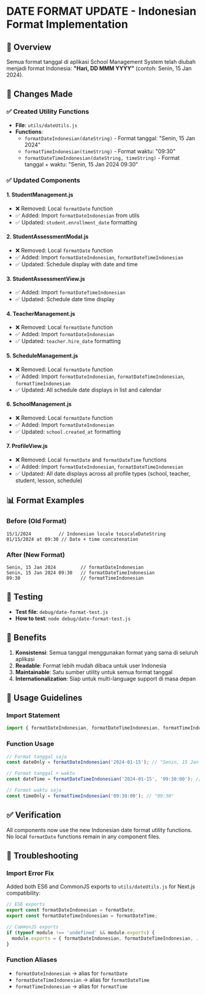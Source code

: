 # DATE FORMAT UPDATE - Indonesian Format Implementation

## 📅 Overview
Semua format tanggal di aplikasi School Management System telah diubah menjadi format Indonesia: **"Hari, DD MMM YYYY"** (contoh: Senin, 15 Jan 2024).

## 🔄 Changes Made

### ✅ Created Utility Functions
- **File**: `utils/dateUtils.js`
- **Functions**:
  - `formatDateIndonesian(dateString)` - Format tanggal: "Senin, 15 Jan 2024"
  - `formatTimeIndonesian(timeString)` - Format waktu: "09:30"
  - `formatDateTimeIndonesian(dateString, timeString)` - Format tanggal + waktu: "Senin, 15 Jan 2024 09:30"

### ✅ Updated Components

#### 1. StudentManagement.js
- ❌ Removed: Local `formatDate` function
- ✅ Added: Import `formatDateIndonesian` from utils
- ✅ Updated: `student.enrollment_date` formatting

#### 2. StudentAssessmentModal.js  
- ❌ Removed: Local `formatDate` function
- ✅ Added: Import `formatDateIndonesian`, `formatDateTimeIndonesian`
- ✅ Updated: Schedule display with date and time

#### 3. StudentAssessmentView.js
- ✅ Added: Import `formatDateTimeIndonesian`
- ✅ Updated: Schedule date time display

#### 4. TeacherManagement.js
- ❌ Removed: Local `formatDate` function
- ✅ Added: Import `formatDateIndonesian`
- ✅ Updated: `teacher.hire_date` formatting

#### 5. ScheduleManagement.js
- ❌ Removed: Local `formatDate` function
- ✅ Added: Import `formatDateIndonesian`, `formatDateTimeIndonesian`, `formatTimeIndonesian`
- ✅ Updated: All schedule date displays in list and calendar

#### 6. SchoolManagement.js
- ❌ Removed: Local `formatDate` function
- ✅ Added: Import `formatDateIndonesian`
- ✅ Updated: `school.created_at` formatting

#### 7. ProfileView.js
- ❌ Removed: Local `formatDate` and `formatDateTime` functions
- ✅ Added: Import `formatDateIndonesian`, `formatDateTimeIndonesian`
- ✅ Updated: All date displays across all profile types (school, teacher, student, lesson, schedule)

## 📊 Format Examples

### Before (Old Format)
```
15/1/2024          // Indonesian locale toLocaleDateString
01/15/2024 at 09:30 // Date + time concatenation
```

### After (New Format)
```
Senin, 15 Jan 2024         // formatDateIndonesian
Senin, 15 Jan 2024 09:30   // formatDateTimeIndonesian
09:30                      // formatTimeIndonesian
```

## 🧪 Testing
- **Test file**: `debug/date-format-test.js`
- **How to test**: `node debug/date-format-test.js`

## 🎯 Benefits
1. **Konsistensi**: Semua tanggal menggunakan format yang sama di seluruh aplikasi
2. **Readable**: Format lebih mudah dibaca untuk user Indonesia
3. **Maintainable**: Satu sumber utility untuk semua format tanggal
4. **Internationalization**: Siap untuk multi-language support di masa depan

## 📝 Usage Guidelines

### Import Statement
```javascript
import { formatDateIndonesian, formatDateTimeIndonesian, formatTimeIndonesian } from '../utils/dateUtils';
```

### Function Usage
```javascript
// Format tanggal saja
const dateOnly = formatDateIndonesian('2024-01-15'); // "Senin, 15 Jan 2024"

// Format tanggal + waktu
const dateTime = formatDateTimeIndonesian('2024-01-15', '09:30:00'); // "Senin, 15 Jan 2024 09:30"

// Format waktu saja  
const timeOnly = formatTimeIndonesian('09:30:00'); // "09:30"
```

## ✅ Verification
All components now use the new Indonesian date format utility functions. No local `formatDate` functions remain in any component files.

## 🐛 Troubleshooting

### Import Error Fix
Added both ES6 and CommonJS exports to `utils/dateUtils.js` for Next.js compatibility:

```javascript
// ES6 exports
export const formatDateIndonesian = formatDate;
export const formatDateTimeIndonesian = formatDateTime;

// CommonJS exports
if (typeof module !== 'undefined' && module.exports) {
  module.exports = { formatDateIndonesian, formatDateTimeIndonesian, ... };
}
```

### Function Aliases
- `formatDateIndonesian` → alias for `formatDate`
- `formatDateTimeIndonesian` → alias for `formatDateTime`
- `formatTimeIndonesian` → alias for `formatTime`
